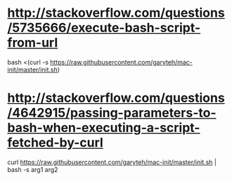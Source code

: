 # http://stackoverflow.com/questions/5735666/execute-bash-script-from-url
bash <(curl -s https://raw.githubusercontent.com/garyteh/mac-init/master/init.sh)

# http://stackoverflow.com/questions/4642915/passing-parameters-to-bash-when-executing-a-script-fetched-by-curl
curl https://raw.githubusercontent.com/garyteh/mac-init/master/init.sh | bash -s arg1 arg2